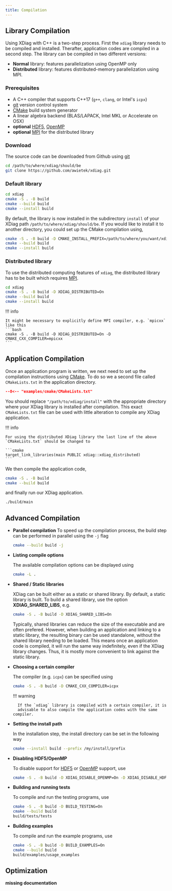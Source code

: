 ```yaml
---
title: Compilation
---
```


## Library Compilation

Using XDiag with C++ is a two-step process. First the `xdiag` library needs
to be compiled and installed. Therafter, application codes are compiled
in a second step. The library can be compiled in two different versions:

- **Normal** library: features parallelization using OpenMP only
- **Distributed** library: features distributed-memory parallelization using MPI. 

### Prerequisites

* A C++ compiler that supports C++17 (`g++`, `clang`, or Intel's `icpx`)
* [git](https://git-scm.com/) version control system
* [CMake](https://cmake.org/) build system generator 
* A linear algebra backend (BLAS/LAPACK, Intel MKL or Accelerate on OSX)
* **optional** [HDF5](https://www.hdfgroup.org/solutions/hdf5/), [OpenMP](https://www.openmp.org/)
* **optional** [MPI](https://en.wikipedia.org/wiki/Message_Passing_Interface) for the distributed library

### Download

The source code can be downloaded from Github using [git](https://git-scm.com/) 
```bash
cd /path/to/where/xdiag/should/be
git clone https://github.com/awietek/xdiag.git
```

### Default library
``` bash
cd xdiag
cmake -S . -B build
cmake --build build
cmake --install build
```
By default, the library is now installed in the subdirectory `install` of your XDiag path `/path/to/where/xdiag/should/be`. If you would like to install it to another directory, you could set up the CMake compilation using,
  
```bash
cmake -S . -B build -D CMAKE_INSTALL_PREFIX=/path/to/where/you/want/xdiag/installed
cmake --build build
cmake --install build
```

### Distributed library

To use the distributed computing features of `xdiag`, the distributed library has to be built which requires [MPI](https://en.wikipedia.org/wiki/Message_Passing_Interface).
``` bash
cd xdiag
cmake -S . -B build -D XDIAG_DISTRIBUTED=On
cmake --build build
cmake --install build
```

!!! info

    It might be necessary to explicitly define MPI compiler, e.g. `mpicxx` like this
    ```bash
    cmake -S . -B build -D XDIAG_DISTRIBUTED=On -D CMAKE_CXX_COMPILER=mpicxx
    ```
		
## Application Compilation

Once an application program is written, we next need to set up the compilation instructions using [CMake](https://cmake.org/). To do so we a second file called `CMakeLists.txt` in the application directory.

```cmake
--8<-- "examples/cmake/CMakeLists.txt"
```

You should replace `"/path/to/xdiag/install"` with the appropriate directory where your XDiag library is installed after compilation. This exact `CMakeLists.txt` file can be used with little alteration to compile any XDiag application.

!!! info

    For using the distributed XDiag library the last line of the above
    `CMakeLists.txt` should be changed to

    ```cmake
    target_link_libraries(main PUBLIC xdiag::xdiag_distributed)
    ```

We then compile the application code,

```bash
cmake -S . -B build
cmake --build build
```

and finally run our XDiag application.

```bash
./build/main
```
		
## Advanced Compilation

- **Parallel compilation**
    To speed up the compilation process, the build step can be performed in parallel using the `-j` flag

    ```bash
    cmake --build build -j
    ```

- **Listing compile options**

    The available compilation options can be displayed using
    ``` bash
    cmake -L .
    ```

- **Shared / Static libraries**

    XDiag can be built either as a static or shared library. By default, a static library is
    built. To build a shared library, use the option **XDIAG_SHARED_LIBS**, e.g.
    ``` bash
    cmake -S . -B build -D XDIAG_SHARED_LIBS=On
    ```
    Typically, shared libraries can reduce the size of the executable and are often prefered.
    However, when building an application and linking to a static library, the resulting
    binary can be used standalone, without the shared library needing to be loaded. This means
    once an application code is compiled, it will run the same way indefinitely, even if the
    XDiag library changes. Thus, it is mostly more convenient to link against the static library.

- **Choosing a certain compiler**

    The compiler (e.g. `icpx`) can be specified using
    ``` bash
    cmake -S . -B build -D CMAKE_CXX_COMPILER=icpx
    ```

    !!! warning 

        If the `xdiag` library is compiled with a certain compiler, it is
        advisable to also compile the application codes with the same compiler.

- **Setting the install path**

    In the installation step, the install directory can be set in the following way
    ```bash
    cmake --install build --prefix /my/install/prefix
    ```

- **Disabling HDF5/OpenMP**

    To disable support for [HDF5](https://www.hdfgroup.org/solutions/hdf5/)
    or [OpenMP](https://www.openmp.org/) support, use
    ```bash
    cmake -S . -B build -D XDIAG_DISABLE_OPENMP=On -D XDIAG_DISABLE_HDF5=On
    ```
    
- **Building and running tests**

    To compile and run the testing programs, use
    ``` bash
    cmake -S . -B build -D BUILD_TESTING=On
    cmake --build build
    build/tests/tests
    ```

- **Building examples**

    To compile and run the example programs, use
    ``` bash
    cmake -S . -B build -D BUILD_EXAMPLES=On
    cmake --build build
    build/examples/usage_examples
    ```


## Optimization

**missing documentation**
